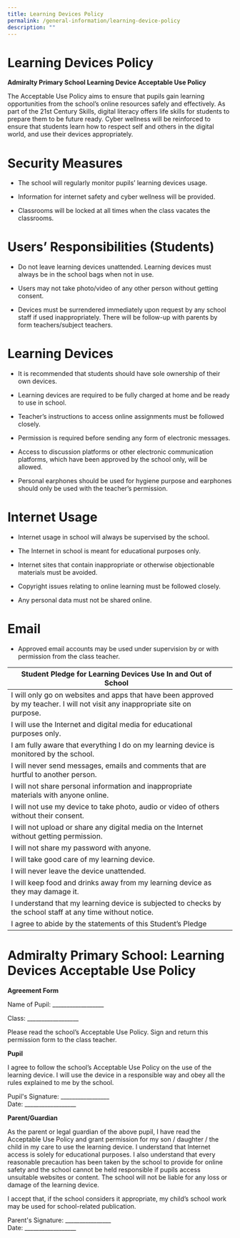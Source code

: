 ```yaml
---
title: Learning Devices Policy
permalink: /general-information/learning-device-policy
description: ""
---
```

# Learning Devices Policy
**Admiralty Primary School 
Learning Device Acceptable Use Policy**

The Acceptable Use Policy aims to ensure that pupils gain learning opportunities from the school’s online resources safely and effectively. As part of the 21st Century Skills, digital literacy offers life skills for students to prepare them to be future ready. Cyber wellness will be reinforced to ensure that students learn how to respect self and others in the digital world, and use their devices appropriately.


# Security Measures

* The school will regularly monitor pupils’ learning devices usage.

* Information for internet safety and cyber wellness will be provided.

* Classrooms will be locked at all times when the class vacates the classrooms.

# Users’ Responsibilities (Students)

* Do not leave learning devices unattended. Learning devices must always be in the school bags when not in use.

* Users may not take photo/video of any other person without getting consent.

* Devices must be surrendered immediately upon request by any school staff if used inappropriately. There will be follow-up with parents by form teachers/subject teachers.

# Learning Devices

* It is recommended that students should have sole ownership of their own devices.

* Learning devices are required to be fully charged at home and be ready to use in school.

* Teacher’s instructions to access online assignments must be followed closely.

* Permission is required before sending any form of electronic messages.

* Access to discussion platforms or other electronic communication platforms, which have been approved by the school only, will be allowed.

* Personal earphones should be used for hygiene purpose and earphones should only be used with the teacher’s permission.


# Internet Usage

* Internet usage in school will always be supervised by the school.

* The Internet in school is meant for educational purposes only.

* Internet sites that contain inappropriate or otherwise objectionable materials must be avoided.

* Copyright issues relating to online learning must be followed closely.

* Any personal data must not be shared online.


# Email
* Approved email accounts may be used under supervision by or with permission from the class teacher.

| Student Pledge for Learning Devices Use In and Out of School                                                                   |   |
|--------------------------------------------------------------------------------------------------------------------------------|---|
| I will only go on websites and apps that have been approved by my teacher. I will not visit any inappropriate site on purpose. |   |
| I will use the Internet and digital media for educational purposes only.                                                       |   |
| I am fully aware that everything I do on my learning device is monitored by the school.                                        |   |
| I will never send messages, emails and comments that are hurtful to another person.                                            |   |
| I will not share personal information and inappropriate materials with anyone online.                                          |   |
| I will not use my device to take photo, audio or video of others without their consent.                                        |   |
| I will not upload or share any digital media on the Internet without getting permission.                                       |   |
| I will not share my password with anyone.                                                                                      |   |
| I will take good care of my learning device.                                                                                   |   |
| I will never leave the device unattended.                                                                                      |   |
| I will keep food and drinks away from my learning device as they may damage it.                                                |   |
| I understand that my learning device is subjected to checks by the school staff at any time without notice.                    |   |
| I agree to abide by the statements of this Student’s Pledge                                                                    |   |

# Admiralty Primary School:  Learning Devices Acceptable Use Policy
**Agreement Form**

Name of Pupil: __________________ 


Class: __________________


Please read the school’s Acceptable Use Policy.
Sign and return this permission form to the class teacher.

**Pupil**

I agree to follow the school’s Acceptable Use Policy on the use of the learning device. I will use the device in a responsible way and obey all the rules explained to me by the school.


Pupil's Signature: _________________	
Date: __________________


**Parent/Guardian**

As the parent or legal guardian of the above pupil, I have read the Acceptable Use Policy and grant permission for my son / daughter / the child in my care to use the learning device. I understand that Internet access is solely for educational purposes. I also understand that every reasonable precaution has been taken by the school to provide for online safety and the school cannot be held responsible if pupils access unsuitable websites or content. The school will not be liable for any loss or damage of the learning device.

I accept that, if the school considers it appropriate, my child’s school work may be used for school-related publication.


Parent's Signature: ________________	
Date: __________________